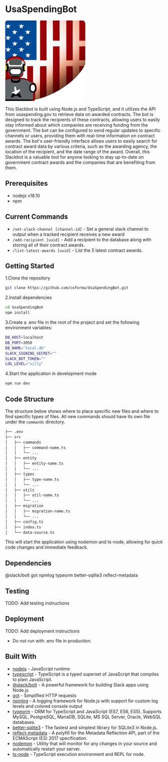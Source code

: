 # UsaSpendingBot

![USASpendingBot Logo](images/logoSmall.png)

This Slackbot is built using Node.js and TypeScript, and it utilizes the API from usaspending.gov to retrieve data on awarded contracts. The bot is designed to track the recipients of these contracts, allowing users to easily stay informed about which companies are receiving funding from the government. The bot can be configured to send regular updates to specific channels or users, providing them with real-time information on contract awards. The bot's user-friendly interface allows users to easily search for contract award data by various criteria, such as the awarding agency, the location of the recipient, and the date range of the award. Overall, this Slackbot is a valuable tool for anyone looking to stay up-to-date on government contract awards and the companies that are benefiting from them.

## Prerequisites

- nodejs v18.10
- npm

## Current Commands

- `/set-slack-channel [channel-id]` - Set a general slack channel to output when a tracked recipient receives a new award
- `/add-recipient [uuid]` - Add a recipient to the database along with storing all of their contract awards.
- `/list-latest-awards [uuid]` - List the 5 latest contract awards.

## Getting Started

1.Clone the repository

```bash
git clone https://github.com/coforma/UsaSpendingBot.git
```

2.Install dependencies

```bash
cd UsaSpendingBot
npm install
```

3.Create a .env file in the root of the project and set the following environment variables:

```bash
DB_HOST=localhost
DB_PORT=3050
DB_NAME="local.db"
SLACK_SIGNING_SECRET=""
SLACK_BOT_TOKEN=""
LOG_LEVEL="silly"
```

4.Start the application in development mode

```bash
npm run dev
```

## Code Structure

The structure below shows where to place specific new files and where to find specific types of files. All new commands should have its own file under the `commands` directory.

```bash
├── .env
├── src
│   ├── commands
│   │   ├── command-name.ts
│   │   └── ...
│   ├── entity
│   │   ├── entity-name.ts
│   │   └── ...
│   ├── types
│   │   ├── type-name.ts
│   │   └── ...
│   ├── utils
│   │   ├── util-name.ts
│   │   └── ...
│   ├── migration
│   │   ├── migration-name.ts
│   │   └── ...
│   ├── config.ts
│   ├── index.ts
│   └── data-source.ts

```

This will start the application using nodemon and ts-node, allowing for quick code changes and immediate feedback.

## Dependencies

@slack/bolt
got
npmlog
typeorm
better-sqlite3
reflect-metadata

## Testing

TODO: Add testing instructions

## Deployment

TODO: Add deployment instructions

- Do not run with .env file in production.

## Built With

- [nodejs](https://nodejs.org/) - JavaScript runtime
- [typescript](https://www.typescriptlang.org/) - TypeScript is a typed superset of JavaScript that compiles to plain JavaScript.
- [@slack/bolt](https://www.npmjs.com/package/@slack/bolt) - A powerful framework for building Slack apps using Node.js
- [got](https://www.npmjs.com/package/got) - Simplified HTTP requests
- [npmlog](https://www.npmjs.com/package/npmlog) - A logging framework for Node.js with support for custom log levels and colored console output
- [typeorm](https://typeorm.io/) - ORM for TypeScript and JavaScript (ES7, ES6, ES5). Supports MySQL, PostgreSQL, MariaDB, SQLite, MS SQL Server, Oracle, WebSQL databases.
- [better-sqlite3](https://www.npmjs.com/package/better-sqlite3) - The fastest and simplest library for SQLite3 in Node.js.
- [reflect-metadata](https://www.npmjs.com/package/reflect-metadata) - A polyfill for the Metadata Reflection API, part of the ECMAScript (ES) 2017 specification.
- [nodemon](https://www.npmjs.com/package/nodemon) - Utility that will monitor for any changes in your source and automatically restart your server.
- [ts-node](https://www.npmjs.com/package/ts-node) - TypeScript execution environment and REPL for node.
